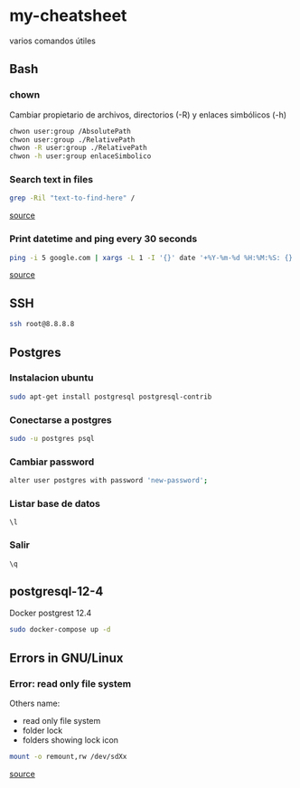 # my-cheatsheet
varios comandos útiles

## Bash

### chown
Cambiar propietario de archivos, directorios (-R) y enlaces simbólicos (-h)
```bash
chwon user:group /AbsolutePath
chwon user:group ./RelativePath
chwon -R user:group ./RelativePath
chwon -h user:group enlaceSimbolico
```

### Search text in files

```bash
grep -Ril "text-to-find-here" /
```
[source](https://stackoverflow.com/questions/16956810/how-do-i-find-all-files-containing-specific-text-on-linux)

### Print datetime and ping every 30 seconds
```bash
ping -i 5 google.com | xargs -L 1 -I '{}' date '+%Y-%m-%d %H:%M:%S: {}'
```
[source](https://stackoverflow.com/a/37475916)

## SSH
```bash
ssh root@8.8.8.8
```


## Postgres

### Instalacion ubuntu
```bash
sudo apt-get install postgresql postgresql-contrib
```

### Conectarse a postgres
```bash
sudo -u postgres psql
```

### Cambiar password
```bash
alter user postgres with password 'new-password';
```

### Listar base de datos
```\l```

### Salir
```\q```

## postgresql-12-4
Docker postgrest 12.4

```bash
sudo docker-compose up -d
```

## Errors in GNU/Linux
### Error: read only file system
Others name:
* read only file system
* folder lock
* folders showing lock icon

```bash
mount -o remount,rw /dev/sdXx
```
[source](https://www.linuxadictos.com/solucion-al-error-read-only-file-system.html)

